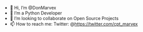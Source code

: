 - 👋 Hi, I’m @DonMarvex
- 👀 I’m a Python Developer
- 💞️ I’m looking to collaborate on Open Source Projects
- 📫 How to reach me: Twitter: @https://twitter.com/cpt_marvex

<!---
DonMarvex/DonMarvex is a ✨ special ✨ repository because its `README.md` (this file) appears on your GitHub profile.
You can click the Preview link to take a look at your changes.
--->
